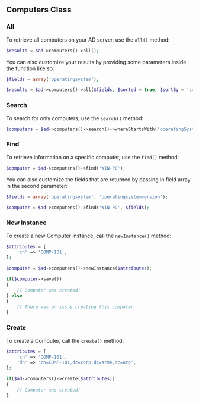 ## Computers Class

### All

To retrieve all computers on your AD server, use the `all()` method:

```php
$results = $ad->computers()->all();
````

You can also customize your results by providing some parameters inside the function like so:

```php
$fields = array('operatingsystem');

$results = $ad->computers()->all($fields, $sorted = true, $sortBy = 'cn');
```

### Search

To search for only computers, use the `search()` method:

```php
$computers = $ad->computers()->search()->whereStartsWith('operatingSystem', 'Windows 7')->get();
```

### Find

To retrieve information on a specific computer, use the `find()` method:

```php
$computer = $ad->computers()->find('WIN-PC');
```

You can also customize the fields that are returned by passing in field array in the second parameter:

```php
$fields = array('operatingsystem', 'operatingsystemversion');

$computer = $ad->computers()->find('WIN-PC', $fields);
```

### New Instance

To create a new Computer instance, call the `newInstance()` method:

```php
$attributes = [
    'cn' => 'COMP-101',
];

$computer = $ad->computers()->newInstance($attributes);

if($computer->save())
{
    // Computer was created!
} else 
{
    // There was an issue creating this computer
}
```

### Create

To create a Computer, call the `create()` method:

```php
$attributes = [
    'cn' => 'COMP-101',
    'dn' => 'cn=COMP-101,dc=corp,dc=acme,dc=org',
];

if($ad->computers()->create($attributes))
{
    // Computer was created!
}
```
